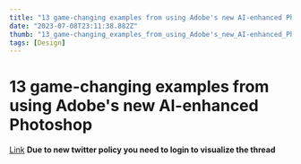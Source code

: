 ```yaml
---
title: "13 game-changing examples from using Adobe's new AI-enhanced Photoshop"
date: "2023-07-08T23:11:38.882Z"
thumb: "13_game-changing_examples_from_using_Adobe's_new_AI-enhanced_Photoshop.png"
tags: [Design]
---
```


# 13 game-changing examples from using Adobe's new AI-enhanced Photoshop

[Link](https://twitter.com/nickfloats/status/1663541520547594241)
**Due to new twitter policy you need to login to visualize the thread**
